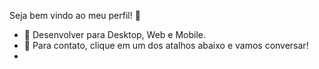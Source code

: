 Seja bem vindo ao meu perfil! 👋

- 🔭 Desenvolver para Desktop, Web e Mobile.
- 💬 Para contato, clique em um dos atalhos abaixo e vamos conversar!
- 
<!--
Here are some ideas to get you started:

- 🔭 I’m currently working on ...
- 🌱 I’m currently learning ...
- 👯 I’m looking to collaborate on ...
- 🤔 I’m looking for help with ...
- 💬 Ask me about ...
- 📫 How to reach me: ...
- 😄 Pronouns: ...
- ⚡ Fun fact: ...

-->
